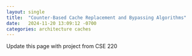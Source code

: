 ```yaml
---
layout: single 
title:  "Counter-Based Cache Replacement and Bypassing Algorithms"
date:   2024-11-20 13:09:12 -0700
categories: architecture caches
---
```


Update this page with project from CSE 220